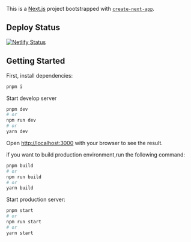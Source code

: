 <!--
 * @Author: tohsaka888
 * @Date: 2022-09-16 13:40:07
 * @LastEditors: tohsaka888
 * @LastEditTime: 2022-09-28 11:55:59
 * @Description: README
-->

This is a [Next.js](https://nextjs.org/) project bootstrapped with [`create-next-app`](https://github.com/vercel/next.js/tree/canary/packages/create-next-app).

## Deploy Status

[![Netlify Status](https://api.netlify.com/api/v1/badges/5dc832f6-807a-4444-9a5b-0ed91918d387/deploy-status)](https://app.netlify.com/sites/coder-home/deploys)

## Getting Started

First, install dependencies:

```bash
pnpm i
```

Start develop server

```bash
pnpm dev
# or
npm run dev
# or
yarn dev
```

Open [http://localhost:3000](http://localhost:3000) with your browser to see the result.

if you want to build production environment,run the following command:

```bash
pnpm build
# or
npm run build
# or
yarn build
```

Start production server:

```bash
pnpm start
# or
npm run start
# or
yarn start
```
